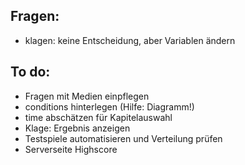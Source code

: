 ## Fragen:
- klagen: keine Entscheidung, aber Variablen ändern

## To do:

- Fragen mit Medien einpflegen
- conditions hinterlegen (Hilfe: Diagramm!)
- time abschätzen für Kapitelauswahl
- Klage: Ergebnis anzeigen
- Testspiele automatisieren und Verteilung prüfen
- Serverseite Highscore

